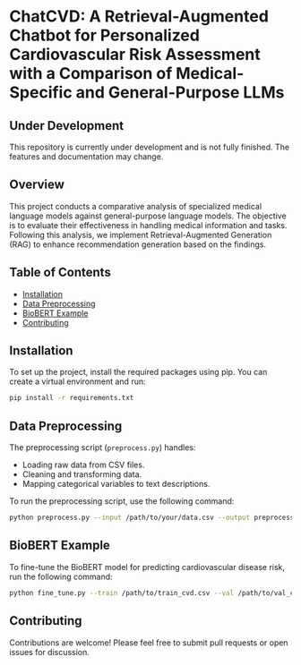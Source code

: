 # ChatCVD: A Retrieval-Augmented Chatbot for Personalized Cardiovascular Risk Assessment with a Comparison of Medical-Specific and General-Purpose LLMs


## Under Development  
This repository is currently under development and is not fully finished. The features and documentation may change.

## Overview
This project conducts a comparative analysis of specialized medical language models against general-purpose language models. The objective is to evaluate their effectiveness in handling medical information and tasks. Following this analysis, we implement Retrieval-Augmented Generation (RAG) to enhance recommendation generation based on the findings.

## Table of Contents
- [Installation](#installation)
- [Data Preprocessing](#data-preprocessing)
- [BioBERT Example](#biobert-example)
- [Contributing](#contributing)

## Installation
To set up the project, install the required packages using pip. You can create a virtual environment and run:

```bash
pip install -r requirements.txt
```

## Data Preprocessing
The preprocessing script (`preprocess.py`) handles:
- Loading raw data from CSV files.
- Cleaning and transforming data.
- Mapping categorical variables to text descriptions.

To run the preprocessing script, use the following command:

```bash
python preprocess.py --input /path/to/your/data.csv --output preprocessed_data.csv
```

## BioBERT Example
To fine-tune the BioBERT model for predicting cardiovascular disease risk, run the following command:

```bash
python fine_tune.py --train /path/to/train_cvd.csv --val /path/to/val_cvd.csv --test /path/to/test_cvd.csv
```

## Contributing
Contributions are welcome! Please feel free to submit pull requests or open issues for discussion.
